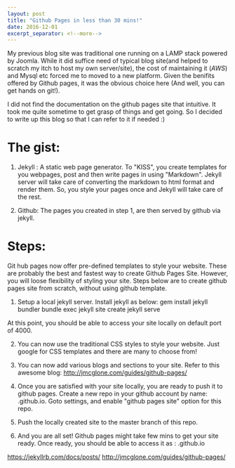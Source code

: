 ```yaml
---
layout: post
title: "Github Pages in less than 30 mins!"
date: 2016-12-01
excerpt_separator: <!--more-->
---
```


My previous blog site was traditional one running on a LAMP stack powered by Joomla. While it did suffice need of typical blog site(and helped to scratch my itch to host my own server/site), the cost of maintaining it ($AWS$) and Mysql etc forced me to moved to a new platform. Given the benifits offered by Github pages, it was the obvious choice here (And well, you can get hands on git!).

I did not find the documentation on the github pages site that intuitive. It took me quite sometime to get grasp of things and get going. So I decided to write up this blog so that I can refer to it if needed :)

<!--more-->

# The gist:

1. Jekyll : A static web page generator. To "KISS", you create templates for you webpages, post and then write pages in using "Markdown". Jekyll server will take care of converting the markdown to html format and render them. So, you style your pages once and Jekyll will take care of the rest.


2. Github: The pages you created in step 1, are then served by github via jekyll.


# Steps:

Git hub pages now offer pre-defined templates to style your website. These are probably the best and fastest way to create Github Pages Site. However, you will loose flexibility of styling your site. Steps below are to create github pages site from scratch, without using github template.


1. Setup a local jekyll server. Install jekyll as below:
gem install jekyll bundler
bundle exec jekyll site create
jekyll serve

At this point, you should be able to access your site locally on default port of 4000.


2. You can now use the traditional CSS styles to style your website. Just google for CSS templates and there are many to choose from!

3. You can now add various blogs and sections to your site. Refer to this awesome blog: http://jmcglone.com/guides/github-pages/

4. Once you are satisfied with your site locally, you are ready to push it to github pages. Create a new repo in your github account by name: <youname>.github.io. Goto settings, and enable "github pages site" option for this repo.

5. Push the locally created site to the master branch of this repo.

6. And you are all set! Github pages might take few mins to get your site ready. Once ready, you should be able to access it as : <youname>.github.io

https://jekyllrb.com/docs/posts/
http://jmcglone.com/guides/github-pages/
